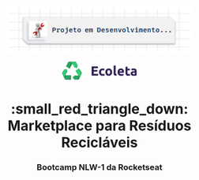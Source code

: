 <p align="center">
  <img alt="Em Obras" src="assets/em-obras.png" width="75%">
</p>

<p align="center">
  <img alt="Em Obras" src="assets/logo.svg" width="30%">
</p>

<h1 align="center">
:small_red_triangle_down:  Marketplace para Resíduos Recicláveis
</h1>

<h3 align="center">
Bootcamp NLW-1 da Rocketseat
</h3>
